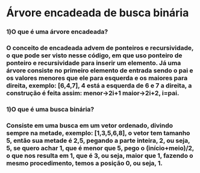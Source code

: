 <html>
  <body>
    <h1>Árvore encadeada de busca binária</h1>
    <h3>1)O que é uma árvore encadeada?</h3>
    <h3>O conceito de encadeada advem de ponteiros e recursividade, o que pode ser visto nesse código, em que uso ponteiro de ponteiro e recursividade para inserir um elemento. Já uma árvore consiste no primeiro elemento de entrada sendo o pai e os valores menores que ele para esquerda e os maiores para direita, exemplo: [6,4,7], 4 está a esquerda de 6 e 7 a direita, a construção é feita assim: menor->2i+1 maior->2i+2, i=pai.</h3>
    <h3>1)O que é uma busca binária?</h3>
    <h3>Consiste em uma busca em um vetor ordenado, divindo sempre na metade, exemplo: [1,3,5,6,8], o vetor tem tamanho 5, então sua metade é 2,5, pegando a parte inteira, 2, ou seja, 5, se quero achar 1, que é menor que 5, pego o (início+meio)/2, o que nos resulta em 1, que é 3, ou seja, maior que 1, fazendo o mesmo procedimento, temos a posição 0, ou seja, 1.</h3>
  </body>
</html>
